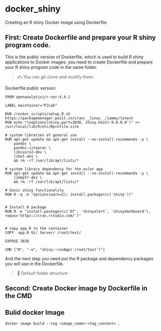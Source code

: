 # docker_shiny
Creating an R shiny Docker image using Dockerfile

## First: Create Dockerfile and prepare your R shiny program code.
This is the public version of Dockerfile, which is used to build R shiny applications to Docker images.
you need to create Dockerfile and prepare your R shiny program code in the same folder. 
>✍️  You can git clone and modify them.

Dockerfile public version:
```
FROM openanalytics/r-ver:4.4.1

LABEL maintainer="PJLab"

RUN /rocker_scripts/setup_R.sh https://packagemanager.posit.co/cran/__linux__/jammy/latest
RUN echo "\noptions(shiny.port=3838, shiny.host='0.0.0.0')" >> /usr/local/lib/R/etc/Rprofile.site

# system libraries of general use
RUN apt-get update && apt-get install --no-install-recommends -y \
    pandoc \
    pandoc-citeproc \
    libcairo2-dev \
    libxt-dev \
    && rm -rf /var/lib/apt/lists/*

# system library dependency for the euler app
RUN apt-get update && apt-get install --no-install-recommends -y \
    libmpfr-dev \
    && rm -rf /var/lib/apt/lists/*

# basic shiny functionality
RUN R -q -e "options(warn=2); install.packages(c('shiny'))"


# Install R package
RUN R -e "install.packages(c('DT', 'shinyalert', 'shinydashboard'), repos='https://cran.rstudio.com/')"


# copy app.R to the container
COPY  app.R Ui/ Server/ /root/test/

EXPOSE 3838

CMD ["R", "-e", "shiny::runApp('/root/test')"]

```
And the next step you need put the R package and dependency packages you will use in the Dockerfile.

>👀  Default folder structure


## Second: Create Docker image by Dockerfile in the CMD
## Bulid docker Image ##
```
docker image build --tag <image_name>:<tag_content> .

```

